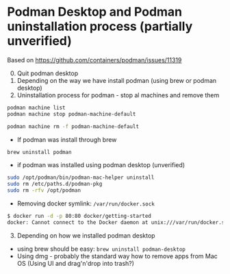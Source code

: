 # Podman Desktop and Podman uninstallation process (partially unverified)

Based on https://github.com/containers/podman/issues/11319

0. Quit podman desktop
1. Depending on the way we have install podman (using brew or podman desktop)
2. Uninstallation process for podman - stop al machines and remove them
```sh
podman machine list
podman machine stop podman-machine-default

podman machine rm -f podman-machine-default
```
* If podman was install through brew
```sh
brew uninstall podman
```
* if podman was installed using podman desktop (unverified)
```sh
sudo /opt/podman/bin/podman-mac-helper uninstall
sudo rm /etc/paths.d/podman-pkg
sudo rm -rfv /opt/podman
```
* Removing docker symlink: `/var/run/docker.sock` 
```sh
$ docker run -d -p 80:80 docker/getting-started
docker: Cannot connect to the Docker daemon at unix:///var/run/docker.sock. Is the docker daemon running?
```

3. Depending on how we installed podman desktop
* using brew should be easy: `brew uninstall podman-desktop`
* Using dmg - probably the standard way how to remove apps from Mac OS (Using UI and drag'n'drop into trash?)